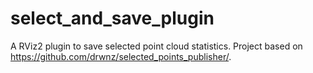 # select_and_save_plugin
A RViz2 plugin to save selected point cloud statistics. Project based on https://github.com/drwnz/selected_points_publisher/.
